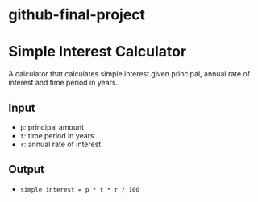 # github-final-project
# Simple Interest Calculator

A calculator that calculates simple interest given principal, annual rate of interest and time period in years.

## Input
- `p`: principal amount  
- `t`: time period in years  
- `r`: annual rate of interest  

## Output
- `simple interest = p * t * r / 100`
